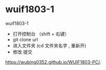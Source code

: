 # wuif1803-1
wuif1803-1

* 打开控制台 （shift + 右键）
* git clone url
* 进入文件夹 (cd 文件夹名字  , 重新开) 
* 修改  提交

https://wubing0352.github.io/WUIF1803-PC/.
